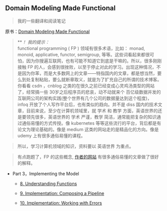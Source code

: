 ## Domain Modeling Made Functional
> 我的一些翻译和阅读笔记

原书：[Domain Modeling Made Functional](https://www.amazon.com/Domain-Modeling-Made-Functional-Domain-Driven-ebook/dp/B07B44BPFB/ref=sr_1_1?crid=257Z352J21HVI&dchild=1&keywords=domain+modeling+made+functional&qid=1593477494&sprefix=domain+model%2Caps%2C392&sr=8-1)

  > ***！ 我的提示：*  
> functional programming ( FP ) 领域有很多术语，比如： monad, monoid, applicative, functor, semigroup, 等等。这些词看起来都很可怕，因为你搜遍互联网，也有可能不知道它到底是干嘛的。所以，很多刚刚接触 FP 的人，会感到很挫败，以至于停止对此的学习。出现这种情况，不是因为你苯，而是大多数网上的文章——特指国内的文章，都是想当然，要么到处复制粘贴，要么就断章取义，就是为了扩充自己的所谓的技术博客。你看看 csdn ，cnblog 之类的在很久之前已经变成心灵鸡汤类型的网站了，经常搞一些 30岁之后程序员的悲哀，动不动就来个 百亿级数据并发的互联网公司的架构实践(整个世界有几个公司的数据量达到这个程度)， infoq 开放了个人写作平台后，也有类似的趋向。并不是 diss 国内的技术文章，目前来说，至少在计算机领域里，就 学术 和 教学 方面，英语世界的还是要领先很多，英语世界的 学术 严谨，教学 简洁，通常能把复杂的知识通过通俗易懂的方式传授。像 kubernetes 等等这些流行的平台，背后都是有论文为理论基础的。像是 medium 这类的网站走的是精品化的方向。像是 udemy 上有很多通俗易懂的课程。  

> 所以，学习计算机领域的知识，资料要以 英语世界 为重点。 
 
> 有点跑题了，FP 的这些概念, [作者的网站](https://fsharpforfunandprofit.com/) 有很多通俗易懂的文章做了很好的解释。


* Part 3，Implementing the Model

  * [8. Understanding Functions](./understanding-functions/README.md) 

  * [9. Implementation: Composing a Pipeline](./implementation-composing-a-pipeline/README.md) 

  * [10. Implementation: Working with Errors](./implementation-working-with-errors/README.md) 
  